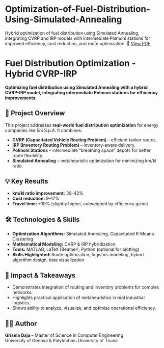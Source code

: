 # Optimization-of-Fuel-Distribution-Using-Simulated-Annealing
Hybrid optimization of fuel distribution using Simulated Annealing, integrating CVRP and IRP models with intermediate Polmoni stations for improved efficiency, cost reduction, and route optimization.
📄 [View PDF](Fuel_Distribution_Presentation.pdf)

# Fuel Distribution Optimization - Hybrid CVRP-IRP

**Optimizing fuel distribution using Simulated Annealing with a hybrid CVRP-IRP model, integrating intermediate Polmoni stations for efficiency improvements.**

## 🚀 Project Overview
This project addresses **real-world fuel distribution optimization** for energy companies like Eni S.p.A. It combines:  
- **CVRP (Capacitated Vehicle Routing Problem)** – efficient tanker routes.  
- **IRP (Inventory Routing Problem)** – inventory-aware delivery.  
- **Polmoni Stations** – intermediate “breathing space” depots for better route flexibility.  
- **Simulated Annealing** – metaheuristic optimization for minimizing km/kl ratio.

## 💡 Key Results
- **km/kl ratio improvement:** 39–42%  
- **Cost reduction:** 9–17%  
- **Travel time:** +10% (slightly higher, outweighed by efficiency gains)  

## 🛠️ Technologies & Skills
- **Optimization Algorithms:** Simulated Annealing, Capacitated K-Means Clustering  
- **Mathematical Modeling:** CVRP & IRP hybridization  
- **Tools:** MATLAB, LaTeX (Beamer), Python (optional for plotting)  
- **Skills Highlighted:** Route optimization, logistics modeling, hybrid algorithm design, data visualization  


## 🎯 Impact & Takeaways
- Demonstrates integration of routing and inventory problems for complex networks.  
- Highlights practical application of metaheuristics in real industrial logistics.  
- Shows ability to analyze, visualize, and optimize operational efficiency.  

## 👩‍💻 Author
**Grisela Daja** – Master of Science in Computer Engineering  
University of Genova & Polytechnic University of Tirana

